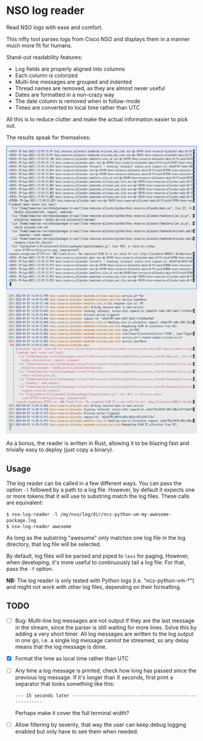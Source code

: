 
# NSO log reader

Read NSO logs with ease and comfort.

This nifty tool parses logs from Cisco NSO and displays them in a manner much
more fit for humans.

Stand-out readability features:

- Log fields are properly aligned into columns
- Each column is colorized
- Multi-line messages are grouped and indented
- Thread names are removed, as they are almost never useful
- Dates are formatted in a non-crazy way
- The date column is removed when in follow-mode
- Times are converted to local time rather than UTC

All this is to reduce clutter and make the actual information easier to pick
out.

The results speak for themselves:

![Before](screenshots/before.png)
![After](screenshots/after.png)

As a bonus, the reader is written in Rust, allowing it to be blazing fast and
trivially easy to deploy (just copy a binary).

## Usage

The log reader can be called in a few different ways. You can pass the option
`-l` followed by a path to a log file. However, by default it expects one or
more tokens that it will use to substring match the log files. These calls are
equivalent:

    $ nso-log-reader -l /my/nso/log/dir/ncs-python-vm-my-awesome-package.log
    $ nso-log-reader awesome

As long as the substring "awesome" only matches one log file in the log
directory, that log file will be selected.

By default, log files will be parsed and piped to `less` for paging. However,
when developing, it's more useful to continuously tail a log file. For that,
pass the `-f` option.

**NB:** The log reader is only tested with Python logs (i.e.
"ncs-python-vm-\*") and might not work with other log files, depending on their
formatting.

## TODO

- [ ] Bug: Multi-line log messages are not output if they are the last message
  in the stream, since the parser is still waiting for more lines. Solve this
  by adding a very short timer. All log messages are written to the log output
  in one go, i.e. a single log message cannot be streamed, so any delay means
  that the log message is done.

- [x] Format the time as local time rather than UTC

- [ ] Any time a log message is printed, check how long has passed since the
  previous log message. If it's longer than X seconds, first print a separator
  that looks something like this:

  ```
  --- 15 seconds later --------------------------------------------------------
  ```

  Perhaps make it cover the full terminal width?

- [ ] Allow filtering by severity, that way the user can keep debug logging
  enabled but only have to see them when needed.
